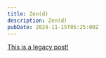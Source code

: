 ```yaml
---
title: Zen(d)
description: Zen(d)
pubDate: 2024-11-15T05:25:00Z
---
```


[This is a legacy post!](https://old.tjbai.com/-OBiH4YR3cBHJfvd-Z2_)
